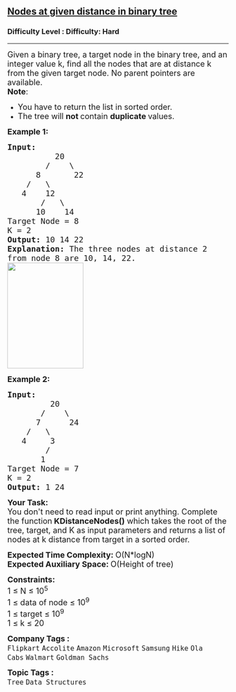<h2><a href="https://www.geeksforgeeks.org/problems/nodes-at-given-distance-in-binary-tree/1">Nodes at given distance in binary tree</a></h2><h3>Difficulty Level : Difficulty: Hard</h3><hr><div class="problems_problem_content__Xm_eO"><p><span style="font-size: 18px;">Given a binary tree, a target node in the binary tree, and an integer value k, find all the nodes that are at distance k from the given target node. No parent pointers are available.<br><strong>Note</strong>: </span></p>
<ul>
<li><span style="font-size: 18px;">You have to return the list in sorted order.</span></li>
<li><span style="font-size: 18px;">The tree will <strong>not </strong>contain <strong>duplicate </strong>values.</span></li>
</ul>
<p><strong><span style="font-size: 18px;">Example 1:</span></strong></p>
<pre><span style="font-size: 18px;"><strong>Input:      </strong>
          20
        /    \
      8       22 
    /   \
   4    12 
       /   \
      10    14</span>
<span style="font-size: 18px;">Target Node = 8
K = 2</span>
<span style="font-size: 18px;"><strong>Output:</strong> 10 14 22</span>
<span style="font-size: 18px;"><strong>Explanation: </strong>The three nodes at distance 2
from node 8 are 10, 14, 22.</span>
<span style="font-size: 18px;"><img style="height: 240px; width: 173px;" src="https://media.geeksforgeeks.org/wp-content/uploads/20190426123252/Btree1.jpg" alt=""></span>
</pre>
<p><span style="font-size: 18px;"><strong>Example 2:</strong></span></p>
<pre><span style="font-size: 18px;"><strong>Input:      </strong>
         20
       /    \
      7      24
    /   \
   4     3
        /  
       1    </span>
<span style="font-size: 18px;">Target Node = 7
K = 2</span>
<span style="font-size: 18px;"><strong>Output:</strong> 1 24</span>
</pre>
<p><span style="font-size: 18px;"><strong>Your Task: &nbsp;</strong><br>You don't need to read input or print anything. Complete the function<strong> KDistanceNodes()</strong> which takes the root of the tree, target, and K as input parameters and returns a list of nodes at k distance from target in a sorted order.</span></p>
<p><span style="font-size: 18px;"><strong>Expected Time Complexity: </strong>O(N*logN)<br><strong>Expected Auxiliary Space: </strong>O(Height of tree)</span></p>
<p><span style="font-size: 18px;"><strong>Constraints:</strong><br>1 ≤ N ≤ 10<sup>5</sup><br>1 ≤ data of node ≤ 10<sup>9</sup><br>1 ≤ target ≤ 10<sup>9</sup><br>1 ≤ k ≤ 20</span></p></div><p><span style=font-size:18px><strong>Company Tags : </strong><br><code>Flipkart</code>&nbsp;<code>Accolite</code>&nbsp;<code>Amazon</code>&nbsp;<code>Microsoft</code>&nbsp;<code>Samsung</code>&nbsp;<code>Hike</code>&nbsp;<code>Ola Cabs</code>&nbsp;<code>Walmart</code>&nbsp;<code>Goldman Sachs</code>&nbsp;<br><p><span style=font-size:18px><strong>Topic Tags : </strong><br><code>Tree</code>&nbsp;<code>Data Structures</code>&nbsp;